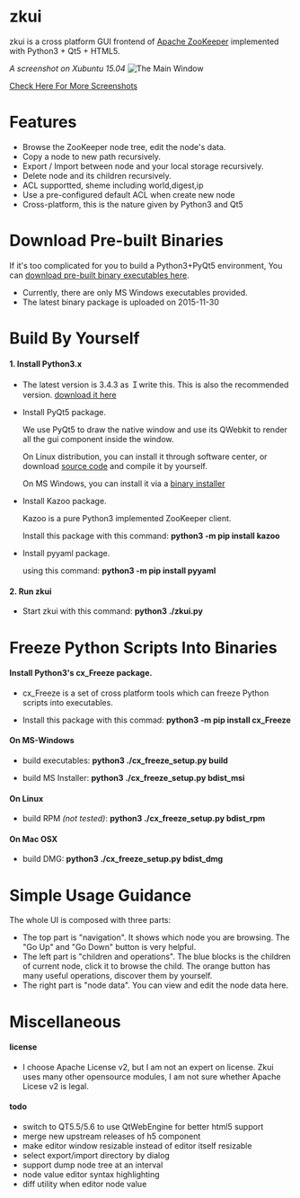 # zkui
zkui is a cross platform GUI frontend of [Apache ZooKeeper](http://zookeeper.apache.org/) implemented with Python3 + Qt5 + HTML5.

*A screenshot on Xubuntu 15.04*
![The Main Window](https://github.com/echoma/zkui/wiki/snapshot_20150122/02_create_child_0902.JPG)

[Check Here For More Screenshots](https://github.com/echoma/zkui/wiki/Snapshots)

# Features
* Browse the ZooKeeper node tree, edit the node's data.
* Copy a node to new path recursively.
* Export / Import between node and your local storage recursively.
* Delete node and its children  recursively.
* ACL supportted, sheme including world,digest,ip
* Use a pre-configured default ACL when create new node
* Cross-platform, this is the nature given by Python3 and Qt5

# Download Pre-built Binaries

If it's too complicated for you to build a Python3+PyQt5 environment, You can [download pre-built binary executables here](https://github.com/echoma/zkui/wiki/Download).

* Currently, there are only MS Windows executables provided.
* The latest binary package is uploaded on 2015-11-30

# Build By Yourself

#### 1. Install Python3.x

* The latest version is 3.4.3 as Ｉwrite this. This is also the recommended version. [download it here](http://python.org/)

* Install PyQt5 package.

    We use PyQt5 to draw the native window and use its QWebkit to render all the gui component inside the window.

    On Linux distribution, you can install it through software center, or download [source code](http://www.riverbankcomputing.com/software/pyqt/download5) and compile it by yourself.

    On MS Windows, you can install it via a [binary installer](http://www.riverbankcomputing.com/software/pyqt/download5)

* Install Kazoo package.

    Kazoo is a pure Python3 implemented ZooKeeper client.

    Install this package with this command: **python3 -m pip install kazoo**

* Install pyyaml package.

    using this command: **python3 -m pip install pyyaml**

#### 2. Run zkui

* Start zkui with this command:  **python3 ./zkui.py**

# Freeze Python Scripts Into Binaries

#### Install Python3's cx_Freeze package.

* cx_Freeze is a set of cross platform tools which can freeze Python scripts into executables.

* Install this package with this commad: **python3 -m pip install cx_Freeze**

#### On MS-Windows

* build executables: **python3 ./cx_freeze_setup.py build**

* build MS Installer: **python3 ./cx_freeze_setup.py bdist_msi**

#### On Linux

* build RPM *(not tested)*: **python3 ./cx_freeze_setup.py bdist_rpm**

#### On Mac OSX

* build DMG: **python3 ./cx_freeze_setup.py bdist_dmg**

# Simple Usage Guidance
The whole UI is composed with three parts:

* The top part is "navigation". It shows which node you are browsing. The "Go Up" and "Go Down" button is very helpful.
* The left part is "children and operations".  The blue blocks is the children of current node, click it to browse the child. The orange button has many useful operations, discover them by yourself.
* The right part is "node data". You can view and edit the node data here.

# Miscellaneous

#### license

* I choose Apache License v2, but I am not an expert on license. Zkui uses many other opensource modules, I am not sure whether Apache Licese v2 is legal.

#### todo

* switch to QT5.5/5.6 to use QtWebEngine for better html5 support
* merge new upstream releases of h5 component
* make editor window resizable instead of editor itself resizable
* select export/import directory by dialog
* support dump node tree at an interval
* node value editor syntax highlighting
* diff utility when editor node value
